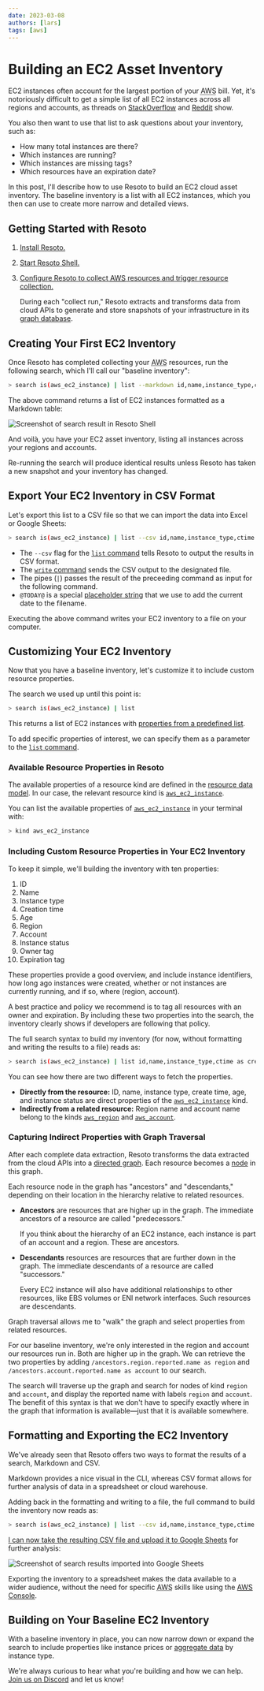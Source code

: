 ```yaml
---
date: 2023-03-08
authors: [lars]
tags: [aws]
---
```


# Building an EC2 Asset Inventory

EC2 instances often account for the largest portion of your <abbr title="Amazon Web Services">AWS</abbr> bill. Yet, it's notoriously difficult to get a simple list of all EC2 instances across all regions and accounts, as threads on [StackOverflow](https://stackoverflow.com/questions/42086712/how-to-see-all-running-amazon-ec2-instances-across-all-regions) and [Reddit](https://www.reddit.com/r/aws/comments/s83381/list_ec2_instances_from_all_accounts_in_all) show.

You also then want to use that list to ask questions about your inventory, such as:

- How many total instances are there?
- Which instances are running?
- Which instances are missing tags?
- Which resources have an expiration date?

In this post, I'll describe how to use Resoto to build an EC2 cloud asset inventory. The baseline inventory is a list with all EC2 instances, which you then can use to create more narrow and detailed views.

<!--truncate-->

## Getting Started with Resoto

1. [Install Resoto.](/docs/getting-started/install-resoto)

2. [Start Resoto Shell.](/docs/getting-started/launch-resoto#launching-resoto-shell)

3. [Configure Resoto to collect <abbr title="Amazon Web Services">AWS</abbr> resources and trigger resource collection.](/docs/how-to-guides/data-sources/collect-aws-resource-data)

   During each "collect run," Resoto extracts and transforms data from cloud APIs to generate and store snapshots of your infrastructure in its [graph database](/docs/concepts/asset-inventory-graph).

## Creating Your First EC2 Inventory

Once Resoto has completed collecting your <abbr title="Amazon Web Services">AWS</abbr> resources, run the following search, which I'll call our "baseline inventory":

```bash
> search is(aws_ec2_instance) | list --markdown id,name,instance_type,ctime as create_time, age,/ancestors.region.reported.name as region,/ancestors.account.reported.name as account,instance_status,tags.owner,tags.expiration
```

The above command returns a list of EC2 instances formatted as a Markdown table:

![Screenshot of search result in Resoto Shell](./img/resoto-shell.png)

And voilà, you have your EC2 asset inventory, listing all instances across your regions and accounts.

Re-running the search will produce identical results unless Resoto has taken a new snapshot and your inventory has changed.

## Export Your EC2 Inventory in CSV Format

Let's export this list to a CSV file so that we can import the data into Excel or Google Sheets:

```bash
> search is(aws_ec2_instance) | list --csv id,name,instance_type,ctime as create_time, age,/ancestors.region.reported.name as region,/ancestors.account.reported.name as account,instance_status,tags.owner,tags.expiration | write ec2_inventory-@TODAY@.csv
```

- The `--csv` flag for the [`list` command](/docs/reference/cli/format-commands/list) tells Resoto to output the results in CSV format.
- The [`write` command](/docs/reference/cli/miscellaneous-commands/write) sends the CSV output to the designated file.
- The pipes (`|`) passes the result of the preceeding command as input for the following command.
- `@TODAY@` is a special [placeholder string](/docs/reference/cli#placeholder-strings) that we use to add the current date to the filename.

Executing the above command writes your EC2 inventory to a file on your computer.

## Customizing Your EC2 Inventory

Now that you have a baseline inventory, let's customize it to include custom resource properties.

The search we used up until this point is:

```bash
> search is(aws_ec2_instance) | list
```

This returns a list of EC2 instances with [properties from a predefined list](/docs/reference/cli/format-commands/list#options).

To add specific properties of interest, we can specify them as a parameter to the [`list` command](/docs/reference/cli/format-commands/list).

### Available Resource Properties in Resoto

The available properties of a resource kind are defined in the [resource data model](/docs/reference/data-models). In our case, the relevant resource kind is [`aws_ec2_instance`](/docs/reference/data-models/aws#aws_ec2_instance).

You can list the available properties of [`aws_ec2_instance`](/docs/reference/data-models/aws#aws_ec2_instance) in your terminal with:

```bash
> kind aws_ec2_instance
```

### Including Custom Resource Properties in Your EC2 Inventory

To keep it simple, we'll building the inventory with ten properties:

1. ID
2. Name
3. Instance type
4. Creation time
5. Age
6. Region
7. Account
8. Instance status
9. Owner tag
10. Expiration tag

These properties provide a good overview, and include instance identifiers, how long ago instances were created, whether or not instances are currently running, and if so, where (region, account).

A best practice and policy we recommend is to tag all resources with an owner and expiration. By including these two properties into the search, the inventory clearly shows if developers are following that policy.

The full search syntax to build my inventory (for now, without formatting and writing the results to a file) reads as:

```bash
> search is(aws_ec2_instance) | list id,name,instance_type,ctime as create_time, age,/ancestors.region.reported.name as region,/ancestors.account.reported.name as account,instance_status,tags.owner,tags.expiration
```

You can see how there are two different ways to fetch the properties.

- **Directly from the resource:** ID, name, instance type, create time, age, and instance status are direct properties of the [`aws_ec2_instance`](/docs/reference/data-models/aws#aws_ec2_instance) kind.
- **Indirectly from a related resource:** Region name and account name belong to the kinds [`aws_region`](/docs/reference/data-models/aws#aws_region) and [`aws_account`](/docs/reference/data-models/aws#aws_account).

### Capturing Indirect Properties with Graph Traversal

After each complete data extraction, Resoto transforms the data extracted from the cloud APIs into a [directed graph](/docs/concepts/asset-inventory-graph). Each resource becomes a [node](/docs/concepts/asset-inventory-graph#nodes) in this graph.

Each resource node in the graph has "ancestors" and "descendants," depending on their location in the hierarchy relative to related resources.

- **Ancestors** are resources that are higher up in the graph. The immediate ancestors of a resource are called "predecessors."

  If you think about the hierarchy of an EC2 instance, each instance is part of an account and a region. These are ancestors.

- **Descendants** resources are resources that are further down in the graph. The immediate descendants of a resource are called "successors."

  Every EC2 instance will also have additional relationships to other resources, like EBS volumes or ENI network interfaces. Such resources are descendants.

Graph traversal allows me to "walk" the graph and select properties from related resources.

For our baseline inventory, we're only interested in the region and account our resources run in. Both are higher up in the graph. We can retrieve the two properties by adding `/ancestors.region.reported.name as region` and `/ancestors.account.reported.name as account` to our search.

The search will traverse up the graph and search for nodes of kind `region` and `account`, and display the reported name with labels `region` and `account`. The benefit of this syntax is that we don't have to specify exactly where in the graph that information is available—just that it is available somewhere.

## Formatting and Exporting the EC2 Inventory

We've already seen that Resoto offers two ways to format the results of a search, Markdown and CSV.

Markdown provides a nice visual in the CLI, whereas CSV format allows for further analysis of data in a spreadsheet or cloud warehouse.

Adding back in the formatting and writing to a file, the full command to build the inventory now reads as:

```bash
> search is(aws_ec2_instance) | list --csv id,name,instance_type,ctime as create_time, age,/ancestors.region.reported.name as region,/ancestors.account.reported.name as account,instance_status,tags.owner,tags.expiration | write ec2_inventory-@TODAY@.csv
```

[I can now take the resulting CSV file and upload it to Google Sheets](/docs/how-to-guides/data-export/export-data-to-google-sheets) for further analysis:

![Screenshot of search results imported into Google Sheets](./img/google-sheets.png)

Exporting the inventory to a spreadsheet makes the data available to a wider audience, without the need for specific <abbr title="Amazon Web Services">AWS</abbr> skills like using the [AWS Console](https://aws.amazon.com/console).

## Building on Your Baseline EC2 Inventory

With a baseline inventory in place, you can now narrow down or expand the search to include properties like instance prices or [aggregate data](/docs/reference/search/aggregation) by instance type.

We're always curious to hear what you're building and how we can help. [Join us on Discord](https://discord.gg/someengineering) and let us know!
